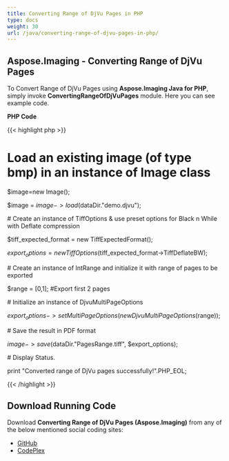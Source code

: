 ```yaml
---
title: Converting Range of DjVu Pages in PHP
type: docs
weight: 30
url: /java/converting-range-of-djvu-pages-in-php/
---
```


## **Aspose.Imaging - Converting Range of DjVu Pages**
To Convert Range of DjVu Pages using **Aspose.Imaging Java for PHP**, simply invoke **ConvertingRangeOfDjVuPages** module. Here you can see example code.

**PHP Code**

{{< highlight php >}}

 # Load an existing image (of type bmp) in an instance of Image class

$image=new Image();

$image = $image->load($dataDir."demo.djvu");

\# Create an instance of TiffOptions & use preset options for Black n While with Deflate compression

$tiff_expected_format = new TiffExpectedFormat();

$export_options = new TiffOptions($tiff_expected_format->TiffDeflateBW);

\# Create an instance of IntRange and initialize it with range of pages to be exported

$range = [0,1]; #Export first 2 pages

\# Initialize an instance of DjvuMultiPageOptions

$export_options->setMultiPageOptions(new DjvuMultiPageOptions($range));

\# Save the result in PDF format

$image->save($dataDir."PagesRange.tiff", $export_options);

\# Display Status.

print "Converted range of DjVu pages successfully!".PHP_EOL;

{{< /highlight >}}
## **Download Running Code**
Download **Converting Range of DjVu Pages (Aspose.Imaging)** from any of the below mentioned social coding sites:

- [GitHub](https://github.com/aspose-imaging/Aspose.Imaging-for-Java/blob/master/Plugins/Aspose_Imaging_Java_for_PHP/src/aspose/imaging/ManagingDjVuFormat/ConvertingRangeOfDjVuPages.php)
- [CodePlex](https://archive.codeplex.com/?p=asposeimagingjavaphp#src/aspose/imaging/ManagingDjVuFormat/ConvertingRangeOfDjVuPages.php)
